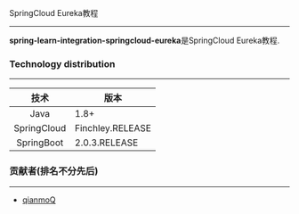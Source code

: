 SpringCloud Eureka教程

---

**spring-learn-integration-springcloud-eureka**是SpringCloud Eureka教程.

### Technology distribution

---

|技术|版本|
|:---:|---|
|Java|1.8+|
|SpringCloud|Finchley.RELEASE|
|SpringBoot|2.0.3.RELEASE|

### 贡献者(排名不分先后)

---

- [qianmoQ](https://github.com/qianmoQ)
